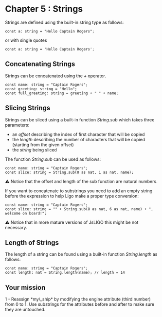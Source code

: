 # Chapter 5 : Strings

<dialog character="mechanics">Red alert captain! When you powered the ship, the engines exploded... Seems like someone sabotaged the igniter! We should find out later. For now, you need to replace the damaged part.</dialog>

Strings are defined using the built-in string type as follows:

```
const a: string = "Hello Captain Rogers";
```

or with single quotes

```
const a: string = 'Hello Captain Rogers';
```

## Concatenating Strings

Strings can be concatenated using the _+_ operator.

```
const name: string = "Captain Rogers";
const greeting: string = "Hello";
const full_greeting: string = greeting + " " + name;
```

## Slicing Strings

Strings can be sliced using a built-in function _String.sub_ which takes three parameters:

- an _offset_ describing the index of first character that will be copied
- the _length_ describing the number of characters that will be copied (starting from the given offset)
- the _string_ being sliced

The function _String.sub_ can be used as follows:

```
const name: string = "Captain Rogers";
const slice: string = String.sub(0 as nat, 1 as nat, name);
```

⚠️ Notice that the offset and length of the sub function are natural numbers.

If you want to concatenate to substrings you need to add an empty string before the expression to help Ligo make a proper type conversion:

```
const name: string = "Captain Rogers";
const slice: string = "" + String.sub(8 as nat, 6 as nat, name) + ", welcome on board!";
```

⚠️ Notice that in more mature versions of JsLIGO this might be not necessary.

## Length of Strings

The length of a string can be found using a built-in function _String.length_ as follows:

```
const name: string = "Captain Rogers";
const length: nat = String.length(name); // length = 14
```

## Your mission

<!-- prettier-ignore -->1 - Reassign *my\_ship* by modifying the engine attribute (third number) from 0 to 1. Use substrings for the attributes before and after to make sure they are untouched.
